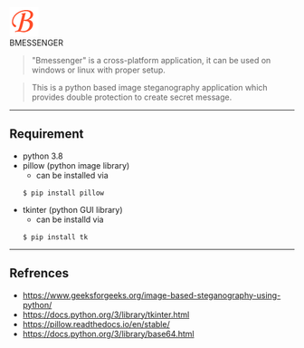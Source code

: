 ![Bmessenger](/logo/logo.png) <br/>
BMESSENGER

> "Bmessenger" is a cross-platform application, it can be used on windows or linux with proper setup.

> This is a python based image steganography application which provides double protection to create secret message.

---

## Requirement
 - python 3.8
 - pillow (python image library)
    - can be installed via <br/>
    ```shell
   $ pip install pillow
    ```
 - tkinter (python GUI library)
    - can be installd via <br/>
   ```shell
   $ pip install tk
    ```
---

## Refrences
 - https://www.geeksforgeeks.org/image-based-steganography-using-python/
 - https://docs.python.org/3/library/tkinter.html
 - https://pillow.readthedocs.io/en/stable/
 - https://docs.python.org/3/library/base64.html